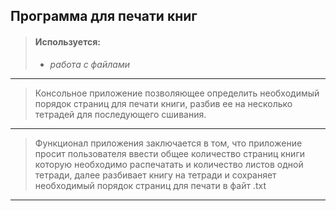 ## Программа для печати книг
>#### Используется:
>- _работа с файлами_
---
> Консольное приложение позволяющее определить необходимый порядок страниц
> для печати книги, разбив ее на несколько тетрадей для последующего
> сшивания.
---
> Функционал приложения заключается в том, что приложение просит
> пользователя ввести общее количество страниц книги которую необходимо
> распечатать и количество листов одной тетради, далее разбивает книгу
> на тетради и сохраняет необходимый порядок страниц для печати в файт .txt
---